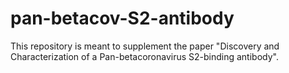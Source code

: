 # pan-betacov-S2-antibody
This repository is meant to supplement the paper "Discovery and Characterization of a Pan-betacoronavirus S2-binding antibody".
